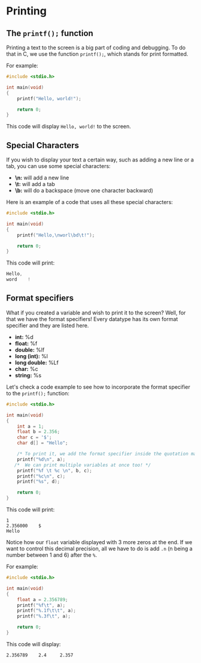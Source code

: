 # Printing

## The `printf();` function

Printing a text to the screen is a big part of coding and debugging. To do that in C, we use the function `printf();`, which stands for print formatted.

For example:
``` c
#include <stdio.h>

int main(void)
{
    printf("Hello, world!");

    return 0;
}
```

This code will display  ```Hello, world!```  to the screen.

## Special Characters

If you wish to display your text a certain way, such as adding a new line or a tab, you can use some special characters:

- **\\n:** will add a new line
- **\\t:** will add a tab
- **\\b:** will do a backspace (move one character backward)

Here is an example of a code that uses all these special characters:

``` c
#include <stdio.h>

int main(void)
{
    printf("Hello,\nworl\bd\t!");

    return 0;
}
```
This code will print:
```c
Hello,
word    !
```

## Format specifiers

What if you created a variable and wish to print it to the screen? Well, for that we have the format specifiers! Every datatype has its own format specifier and they are listed here.

- **int:** %d
- **float:** %f
- **double:** %lf
- **long (int):** %l
- **long double:** %Lf
- **char:** %c
- **string:** %s

Let's check a code example to see how to incorporate the format specifier to the `printf();` function:

``` c
#include <stdio.h>

int main(void)
{
    int a = 1;
    float b = 2.356;
    char c = '$';
    char d[] = "Hello";

    /* To print it, we add the format specifier inside the quotation marks, followed by a comma and the variable itself. */
    printf("%d\n", a);
   /*  We can print multiple variables at once too! */
    printf("%f \t %c \n", b, c);
    printf("%c\n", c);
    printf("%s", d);

    return 0;
}
```
This code will print:
```
1
2.356000    $
Hello
```

Notice how our `float` variable displayed with 3 more zeros at the end. If we want to control this decimal precision, all we have to do is add `.n` (n being a number between 1 and 6) after the `%`.

For example:

``` c
#include <stdio.h>

int main(void)
{
    float a = 2.356789;
    printf("%f\t", a);
    printf("%.1f\t\t", a);
    printf("%.3f\t", a);

    return 0;
}
```
This code will display:
```
2.356789	2.4		2.357
```
